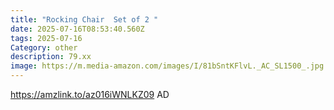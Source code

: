 ```yaml
---
title: "Rocking Chair  Set of 2 "
date: 2025-07-16T08:53:40.560Z
tags: 2025-07-16
Category: other
description: 79.xx
image: https://m.media-amazon.com/images/I/81bSntKFlvL._AC_SL1500_.jpg
---
```

https://amzlink.to/az016iWNLKZ09
AD